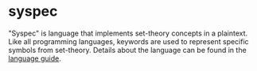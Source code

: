 # syspec
"Syspec" is language that implements set-theory concepts in a plaintext. Like all programming languages, keywords are used to represent specific symbols from set-theory. Details about the language can be found in the [language guide](lang-guide.md).
